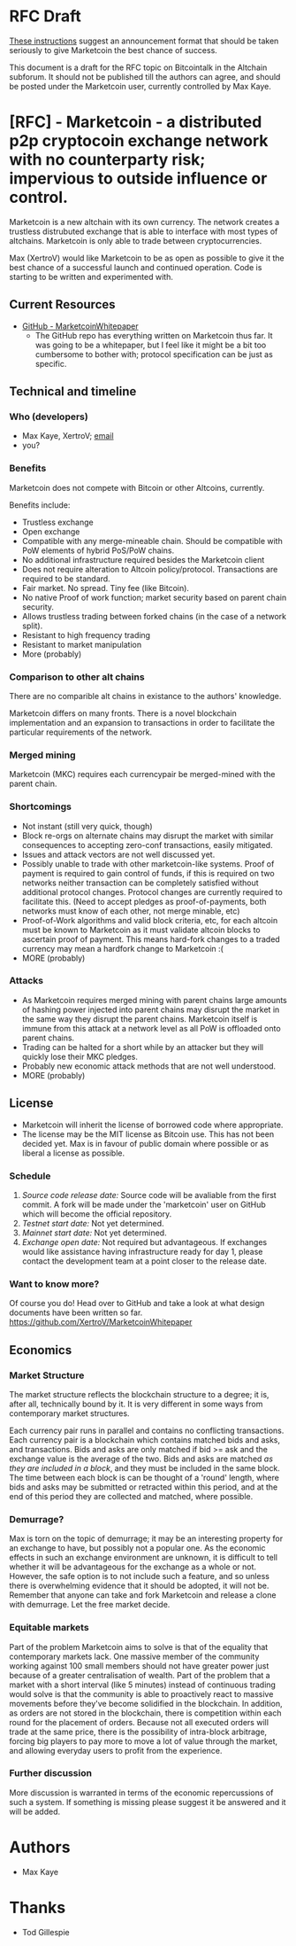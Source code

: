 # RFC Draft

[These instructions](https://en.bitcoin.it/wiki/Alt-chain_release_RFC) suggest an announcement format that should be taken seriously to give Marketcoin the best chance of success.

This document is a draft for the RFC topic on Bitcointalk in the Altchain subforum. It should not be published till the authors can agree, and should be posted under the Marketcoin user, currently controlled by Max Kaye.

# [RFC] - Marketcoin - a distributed p2p cryptocoin exchange network with no counterparty risk; impervious to outside influence or control.

Marketcoin is a new altchain with its own currency. The network creates a trustless distrubuted exchange that is able to interface with most types of altchains. Marketcoin is only able to trade between cryptocurrencies.

Max (XertroV) would like Marketcoin to be as open as possible to give it the best chance of a successful launch and continued operation. Code is starting to be written and experimented with.

## Current Resources

* [GitHub - MarketcoinWhitepaper](https://github.com/XertroV/MarketcoinWhitepaper)
    * The GitHub repo has everything written on Marketcoin thus far. It was going to be a whitepaper, but I feel like it might be a bit too cumbersome to bother with; protocol specification can be just as specific.

## Technical and timeline

### Who (developers)

* Max Kaye, XertroV; [email](mailto:m@xk.io)
* you?

### Benefits

Marketcoin does not compete with Bitcoin or other Altcoins, currently.

Benefits include:

* Trustless exchange
* Open exchange
* Compatible with any merge-mineable chain. Should be compatible with PoW elements of hybrid PoS/PoW chains.
* No additional infrastructure required besides the Marketcoin client
* Does not require alteration to Altcoin policy/protocol. Transactions are required to be standard.
* Fair market. No spread. Tiny fee (like Bitcoin).
* No native Proof of work function; market security based on parent chain security.
* Allows trustless trading between forked chains (in the case of a network split).
* Resistant to high frequency trading
* Resistant to market manipulation
* More (probably)

### Comparison to other alt chains

There are no comparible alt chains in existance to the authors' knowledge.

Marketcoin differs on many fronts. There is a novel blockchain implementation and an expansion to transactions in order to facilitate the particular requirements of the network.

### Merged mining

Marketcoin (MKC) requires each currencypair be merged-mined with the parent chain.

### Shortcomings

* Not instant (still very quick, though)
* Block re-orgs on alternate chains may disrupt the market with similar consequences to accepting zero-conf transactions, easily mitigated.
* Issues and attack vectors are not well discussed yet.
* Possibly unable to trade with other marketcoin-like systems. Proof of payment is required to gain control of funds, if this is required on two networks neither transaction can be completely satisfied without additional protocol changes. Protocol changes are currently required to facilitate this. (Need to accept pledges as proof-of-payments, both networks must know of each other, not merge minable, etc)
* Proof-of-Work algorithms and valid block criteria, etc, for each altcoin must be known to Marketcoin as it must validate altcoin blocks to ascertain proof of payment. This means hard-fork changes to a traded currency may mean a hardfork change to Marketcoin :(
* MORE (probably)

### Attacks

* As Marketcoin requires merged mining with parent chains large amounts of hashing power injected into parent chains may disrupt the market in the same way they disrupt the parent chains. Marketcoin itself is immune from this attack at a network level as all PoW is offloaded onto parent chains.
* Trading can be halted for a short while by an attacker but they will quickly lose their MKC pledges.
* Probably new economic attack methods that are not well understood.
* MORE (probably)

## License

* Marketcoin will inherit the license of borrowed code where appropriate.
* The license may be the MIT license as Bitcoin use. This has not been decided yet. Max is in favour of public domain where possible or as liberal a license as possible.

### Schedule

1. *Source code release date:* Source code will be avaliable from the first commit. A fork will be made under the 'marketcoin' user on GitHub which will become the official repository.
2. *Testnet start date:* Not yet determined.
3. *Mainnet start date:* Not yet determined.
4. *Exchange open date:* Not required but advantageous. If exchanges would like assistance having infrastructure ready for day 1, please contact the development team at a point closer to the release date.

### Want to know more?

Of course you do! Head over to GitHub and take a look at what design documents have been written so far. https://github.com/XertroV/MarketcoinWhitepaper

## Economics 

### Market Structure

The market structure reflects the blockchain structure to a degree; it is, after all, technically bound by it. It is very different in some ways from contemporary market structures.

Each currency pair runs in parallel and contains no conflicting transactions. Each currency pair is a blockchain which contains matched bids and asks, and transactions. Bids and asks are only matched if bid >= ask and the exchange value is the average of the two. Bids and asks are matched *as they are included in a block*, and they must be included in the same block. The time between each block is can be thought of a 'round' length, where bids and asks may be submitted or retracted within this period, and at the end of this period they are collected and matched, where possible.

### Demurrage?

Max is torn on the topic of demurrage; it may be an interesting property for an exchange to have, but possibly not a popular one. As the economic effects in such an exchange environment are unknown, it is difficult to tell whether it will be advantageous for the exchange as a whole or not. However, the safe option is to not include such a feature, and so unless there is overwhelming evidence that it should be adopted, it will not be. Remember that anyone can take and fork Marketcoin and release a clone with demurrage. Let the free market decide.

### Equitable markets

Part of the problem Marketcoin aims to solve is that of the equality that contemporary markets lack. One massive member of the community working against 100 small members should not have greater power just because of a greater centralisation of wealth. Part of the problem that a market with a short interval (like 5 minutes) instead of continuous trading would solve is that the community is able to proactively react to massive movements before they've become solidified in the blockchain. In addition, as orders are not stored in the blockchain, there is competition within each round for the placement of orders. Because not all executed orders will trade at the same price, there is the possibility of intra-block arbitrage, forcing big players to pay more to move a lot of value through the market, and allowing everyday users to profit from the experience.

### Further discussion

More discussion is warranted in terms of the economic repercussions of such a system. If something is missing please suggest it be answered and it will be added.

# Authors

* Max Kaye

# Thanks

* Tod Gillespie